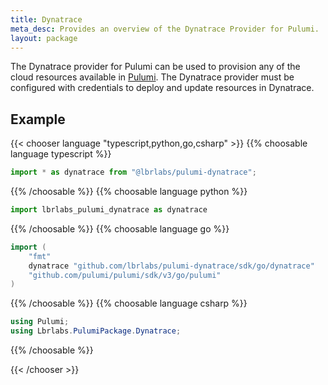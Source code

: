 ```yaml
---
title: Dynatrace
meta_desc: Provides an overview of the Dynatrace Provider for Pulumi.
layout: package
---
```


The Dynatrace provider for Pulumi can be used to provision any of the cloud resources available in [Pulumi](https://www.dynatrace.com/).
The Dynatrace provider must be configured with credentials to deploy and update resources in Dynatrace.

## Example

{{< chooser language "typescript,python,go,csharp" >}}
{{% choosable language typescript %}}

```typescript
import * as dynatrace from "@lbrlabs/pulumi-dynatrace";
```

{{% /choosable %}}
{{% choosable language python %}}

```python
import lbrlabs_pulumi_dynatrace as dynatrace
```

{{% /choosable %}}
{{% choosable language go %}}

```go
import (
	"fmt"
	dynatrace "github.com/lbrlabs/pulumi-dynatrace/sdk/go/dynatrace"
	"github.com/pulumi/pulumi/sdk/v3/go/pulumi"
)
```

{{% /choosable %}}
{{% choosable language csharp %}}

```csharp
using Pulumi;
using Lbrlabs.PulumiPackage.Dynatrace;

```

{{% /choosable %}}

{{< /chooser >}}
